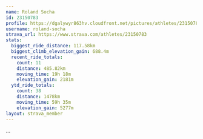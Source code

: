 ```yaml
---
name: Roland Socha
id: 23150783
profile: https://dgalywyr863hv.cloudfront.net/pictures/athletes/23150783/14745672/4/large.jpg
username: roland-socha
strava_url: https://www.strava.com/athletes/23150783
stats:
  biggest_ride_distance: 117.58km
  biggest_climb_elevation_gain: 688.4m
  recent_ride_totals:
    count: 11
    distance: 485.82km
    moving_time: 19h 18m
    elevation_gain: 2181m
  ytd_ride_totals:
    count: 38
    distance: 1478km
    moving_time: 59h 35m
    elevation_gain: 5277m
layout: strava_member
--- 
```

...

